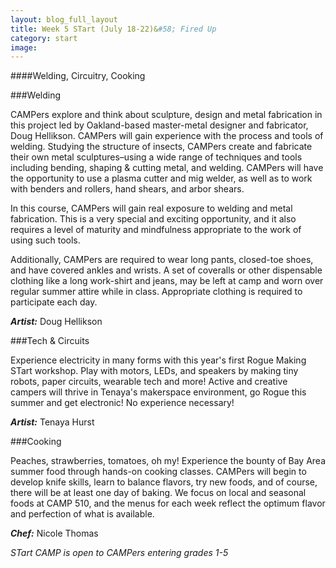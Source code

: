 ```yaml
---
layout: blog_full_layout
title: Week 5 STart (July 18-22)&#58; Fired Up
category: start
image: 
---
```


####Welding, Circuitry, Cooking

###Welding

CAMPers explore and think about sculpture, design and metal fabrication in this project led by Oakland-based master-metal designer and fabricator, Doug Hellikson. CAMPers will gain experience with the process and tools of welding. Studying the structure of insects, CAMPers create and fabricate their own metal sculptures–using a wide range of techniques and tools including bending, shaping & cutting metal, and welding. CAMPers will have the opportunity to use a plasma cutter and mig welder, as well as to work with benders and rollers, hand shears, and arbor shears.

In this course, CAMPers will gain real exposure to welding and metal fabrication. This is a very special and exciting opportunity, and it also requires a level of maturity and mindfulness appropriate to the work of using such tools.

Additionally, CAMPers are required to wear long pants, closed-toe shoes, and have covered ankles and wrists. A set of coveralls or other dispensable clothing like a long work-shirt and jeans, may be left at camp and worn over regular summer attire while in class. Appropriate clothing is required to participate each day. 

**_Artist:_** Doug Hellikson
 

###Tech & Circuits

Experience electricity in many forms with this year's first Rogue Making STart workshop. Play with motors, LEDs, and speakers by making tiny robots, paper circuits, wearable tech and more! Active and creative campers will thrive in Tenaya's makerspace environment, go Rogue this summer and get electronic! No experience necessary!

**_Artist:_** Tenaya Hurst


###Cooking

Peaches, strawberries, tomatoes, oh my! Experience the bounty of Bay Area summer food through hands-on cooking classes. CAMPers will begin to develop knife skills, learn to balance flavors, try new foods, and of course, there will be at least one day of baking. We focus on local and seasonal foods at CAMP 510, and the menus for each week reflect the optimum flavor and perfection of what is available. 

**_Chef:_** Nicole Thomas

*STart CAMP is open to CAMPers entering grades 1-5*
